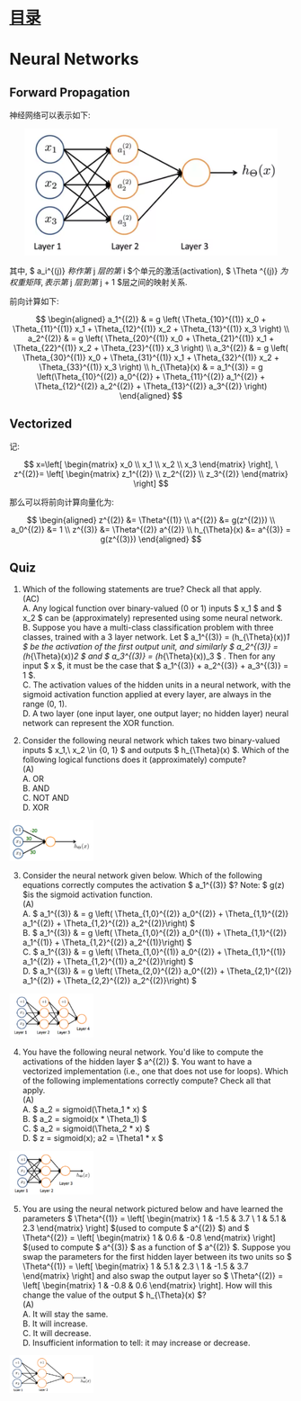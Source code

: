 # [目录](../README.md)

# Neural Networks

## Forward Propagation

神经网络可以表示如下:

<div align=center><img width="450" src="figure/1.png" alt=" "/></div>

其中, $ a_i^{(j)} $称作第$ j $层的第$ i $个单元的激活(activation),
$ \Theta ^{(j)} $为权重矩阵, 表示第$ j $层到第$ j + 1 $层之间的映射关系.

前向计算如下:

$$
\begin{aligned}
a_1^{(2)} & = g \left( \Theta_{10}^{(1)} x_0 + \Theta_{11}^{(1)} x_1 +
              \Theta_{12}^{(1)} x_2 + \Theta_{13}^{(1)} x_3 \right) \\
a_2^{(2)} & = g \left( \Theta_{20}^{(1)} x_0 + \Theta_{21}^{(1)} x_1 +
              \Theta_{22}^{(1)} x_2 + \Theta_{23}^{(1)} x_3 \right) \\
a_3^{(2)} & = g \left( \Theta_{30}^{(1)} x_0 + \Theta_{31}^{(1)} x_1 +
              \Theta_{32}^{(1)} x_2 + \Theta_{33}^{(1)} x_3 \right) \\
h_{\Theta}(x) & = a_1^{(3)} = g \left(\Theta_{10}^{(2)} a_0^{(2)} +
              \Theta_{11}^{(2)} a_1^{(2)} + \Theta_{12}^{(2)} a_2^{(2)}
              + \Theta_{13}^{(2)} a_3^{(2)} \right)
\end{aligned}
$$

## Vectorized

记:

$$
x=\left[ \begin{matrix} x_0 \\ x_1 \\ x_2 \\ x_3 \end{matrix} \right],
\ z^{(2)}= \left[ \begin{matrix} z_1^{(2)} \\ z_2^{(2)} \\ z_3^{(2)}
                  \end{matrix} \right]
$$

那么可以将前向计算向量化为:

$$
\begin{aligned}
z^{(2)} &= \Theta^{(1)} \\
a^{(2)} &= g(z^{(2)}) \\
a_0^{(2)} &= 1 \\
z^{(3)} &= \Theta^{(2)} a^{(2)} \\
h_{\Theta}(x) &= a^{(3)} = g(z^{(3)})
\end{aligned}
$$

## Quiz
1. Which of the following statements are true? Check all that apply. <br/>
(AC) <br/>
A. Any logical function over binary-valued (0 or 1) inputs $ x_1 $ and
$ x_2 $ can be (approximately) represented using some neural network. <br/>
B. Suppose you have a multi-class classification problem with three
classes, trained with a 3 layer network.
Let $ a_1^{(3)} = (h_{\Theta}(x))_1 $ be the activation of the first
output unit, and similarly $ a_2^{(3)} = (h_{\Theta}(x))_2 $ and
$ a_3^{(3)} = (h_{\Theta}(x))_3 $ . Then for any input $ x $, it must be
the case that $ a_1^{(3)} + a_2^{(3)} + a_3^{(3)} = 1 $. <br/>
C. The activation values of the hidden units in a neural network, with
the sigmoid activation function applied at every layer, are always in
the range (0, 1). <br/>
D. A two layer (one input layer, one output layer; no hidden layer)
neural network can represent the XOR function. <br/>

2. Consider the following neural network which takes two binary-valued
inputs $ x_1,\ x_2 \in {0, 1} $ and outputs $ h_{\Theta}(x) $. Which of
the following logical functions does it (approximately) compute? <br/>
(A) <br/>
A. OR <br/>
B. AND <br/>
C. NOT AND <br/>
D. XOR <br/>

<img width="150" src="figure/2.png" alt=" "/> <br/>

3. Consider the neural network given below. Which of the following
equations correctly computes the activation $ a_1^{(3)} $?
Note: $ g(z) $is the sigmoid activation function. <br/>
(A) <br/>
A. $ a_1^{(3)} & = g \left( \Theta_{1,0}^{(2)} a_0^{(2)} +
\Theta_{1,1}^{(2)} a_1^{(2)} + \Theta_{1,2}^{(2)} a_2^{(2)}\right) $ <br/>
B. $ a_1^{(3)} & = g \left( \Theta_{1,0}^{(2)} a_0^{(1)} +
\Theta_{1,1}^{(2)} a_1^{(1)} + \Theta_{1,2}^{(2)} a_2^{(1)}\right) $ <br/>
C. $ a_1^{(3)} & = g \left( \Theta_{1,0}^{(1)} a_0^{(2)} +
\Theta_{1,1}^{(1)} a_1^{(2)} + \Theta_{1,2}^{(1)} a_2^{(2)}\right) $ <br/>
D. $ a_1^{(3)} & = g \left( \Theta_{2,0}^{(2)} a_0^{(2)} +
\Theta_{2,1}^{(2)} a_1^{(2)} + \Theta_{2,2}^{(2)} a_2^{(2)}\right) $ <br/>

<img width="150" src="figure/3.png" alt=" "/> <br/>

4. You have the following neural network. You'd like to compute the
activations of the hidden layer $ a^{(2)} $. You want to have a
vectorized implementation (i.e., one that does not use for loops).
Which of the following implementations correctly compute?
Check all that apply. <br>
(A) <br/>
A. $ a_2 = sigmoid(\Theta_1 * x) $ <br/>
B. $ a_2 = sigmoid(x * \Theta_1) $ <br/>
C. $ a_2 = sigmoid(\Theta_2 * x) $ <br/>
D. $ z = sigmoid(x); a2 = \Theta1 * x $ <br/>

<img width="150" src="figure/4.png" alt=" "/> <br/>

5. You are using the neural network pictured below and have learned the
parameters
$ \Theta^{(1)} = \left[ \begin{matrix} 1 & -1.5 & 3.7 \\
    1 & 5.1 & 2.3 \end{matrix} \right] $(used to compute $ a^{(2)} $) and
$ \Theta^{(2)} = \left[ \begin{matrix} 1 & 0.6 & -0.8
    \end{matrix} \right]
$(used to compute $ a^{(3)} $ as a function of $ a^{(2)} $.
Suppose you swap the parameters for the first hidden layer between its
two units so
$ \Theta^{(1)} = \left[ \begin{matrix} 1 & 5.1 & 2.3 \\
    1 & -1.5 & 3.7 \end{matrix} \right]
and also swap the output layer so
$ \Theta^{(2)} = \left[ \begin{matrix} 1 & -0.8 & 0.6
    \end{matrix} \right].
How will this change the value of the output $ h_{\Theta}(x) $? <br/>
(A) <br/>
A. It will stay the same. <br/>
B. It will increase. <br/>
C. It will decrease. <br/>
D. Insufficient information to tell: it may increase or decrease. <br/>

<img width="150" src="figure/5.png" alt=" "/> <br/>
